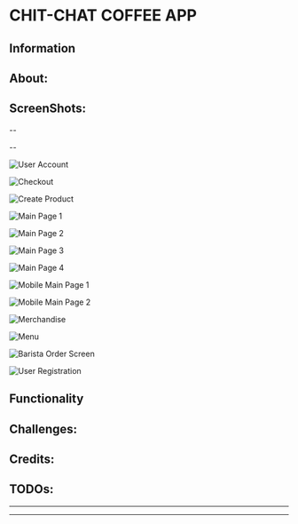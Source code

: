# CHIT-CHAT COFFEE APP

## Information






## About: 

## ScreenShots: ##

  
--

 

--
 


![User Account](Documentation/screenShots/account.png)

![Checkout](Documentation/screenShots/checkout.png)

![Create Product](Documentation/screenShots/createProduct.png)

![Main Page 1](Documentation/screenShots/mainLarge1.png)

![Main Page 2](Documentation/screenShots/mainLarge2.png)

![Main Page 3](Documentation/screenShots/mainLarge3.png)

![Main Page 4](Documentation/screenShots/mainLarge4.png)

![Mobile Main Page 1](Documentation/screenShots/mainSmall1.png)

![Mobile Main Page 2](Documentation/screenShots/mainSmall2.png)

![Merchandise](Documentation/screenShots/merch.png)

![Menu](Documentation/screenShots/order.png)

![Barista Order Screen](Documentation/screenShots/orderAdmin.png)

![User Registration](Documentation/screenShots/register.png)









## Functionality ##






## Challenges: ##



## Credits: ## 



## TODOs: ##



  
  
  ---
  ---
